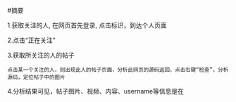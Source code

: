 #摘要

1.获取关注的人, 在网页首先登录, 点击标识，到达个人页面

2.点击“正在关注”

3.获取所关注的人的帖子

    点击某一个关注的人，则出现此人的帖子页面，分析此网页的源码返回，点击右键“检查”，分析源码，定位帖子中的图片
    
4.分析结果可见，帖子图片、视频、内容、username等信息是在<script>里，实际里面是json字符串
    
    "display_url"：图片的地址
    "is_video"：是否是视频
    "video_url":如果是视频，则获取视频地址
    "title"获取到文章的标题，有时为空
    "edge_media_to_caption"-"edges"-"node"-"text"：获取到文章的内容。
    
5.成功找到我们所需要的数据，就可以进行下载保存等存储操作了，包括存储到mysql数据库和下载图片、视频文件。
获取关注的人
    
详细内容：
一、获取关注人列表
1.	在网页首先登录
如图1，请求https://www.instagram.com/accounts/login/?source=auth_switcher
 
![image](https://raw.githubusercontent.com/buptlk/Ins_spyder/master/picture/t1.png)
图1

2.	输入账号密码，点击“登录”，得到图2结果
 
![image](https://raw.githubusercontent.com/buptlk/Ins_spyder/master/picture/t2.png)
图2

3.	点击“以后再说”，得到如图3的结果。
 
![image](https://raw.githubusercontent.com/buptlk/Ins_spyder/master/picture/t3.png)
图3

4.	点击进入“个人主页”，得到图4结果。
  
![image](https://raw.githubusercontent.com/buptlk/Ins_spyder/master/picture/t4.png)
图4

5.	点击“正在关注”，到下图5
 
 
![image](https://raw.githubusercontent.com/buptlk/Ins_spyder/master/picture/t5.png)
   图5

6.	右键“检查”，分析图6 的Elements，发现有且仅有关注的用户元素具有相同的class_name，即”FPmhX”。通过定位这个类元素获取其”title”，可以得到所有用户名。
 
![image](https://raw.githubusercontent.com/buptlk/Ins_spyder/master/picture/t6.png)
  图6
  
二、获取所关注的人的帖子

1.	点击图5中的关注的用户，进入此用户的主页。用户主页的url可以通过” https://www.instagram.com/” + 图6获取的用户名组成。
 
![image](https://raw.githubusercontent.com/buptlk/Ins_spyder/master/picture/t7.png)
图7

2.	分析此网页的源码。
点击右键“检查”，进入界面源码分析，并定位到帖子元素，发现有且仅有帖子同时具有v1Nh3 kIKUG _bz0w三种class_name
 
![image](https://raw.githubusercontent.com/buptlk/Ins_spyder/master/picture/t8.png)
图8

3.	进入主贴界面。
点击其中一条帖子，如图9，发现每一条帖子的url都可以通过图8中定位元素的字标签href属性得到。
 
![image](https://raw.githubusercontent.com/buptlk/Ins_spyder/master/picture/t9.png)
图9
4.	右键“检查”获取“Network”处的“Response”。

![image](https://raw.githubusercontent.com/buptlk/Ins_spyder/master/picture/t10.png)
 图10
5.	分析可知，结果是在<script>里，实际里面是json字符串，可将此行的所有结果都拿出来，放在“json在线格式化”，可清晰看出返回的内容，如图11
 
![image](https://raw.githubusercontent.com/buptlk/Ins_spyder/master/picture/t11.png)
图11

6.  分析图11中的结果。
        1.”display_url“：图片的地址
        2.”is_video“：是否是视频
        3.”video_url“:如果是视频，则获取视频地址
        4.”title”获取到文章的标题，有时为空
        5.“edge_media_to_caption”-”edges”-”node”-”text”：获取到文章的内容。
        如果”"is_video":true“，则此处还会有一个”video_url“字段值。所以，此地址https://www.instagram.com/p/BzEkKbnHV0K/ 的请求结果，就是我们所需要的。而此地址的组成，是基本地址”https://www.instagram.com/“+图8中定位元素的字标签href属性组成。

总结：
1.	通过“获取关注的人”获取到的图6 的结果，获取到关注用户字段值，组成地址“https://www.instagram.com/jaychou/”，请求此地址，获取到关注人的主页。
2.	通过关注的人定位图8中的每一条帖子的元素，组成地址“https://www.instagram.com/p/ByqNmF7i1_x/”，获取到图9的结果。
3. 分析图9源码，定位得到包含我们所需数据的json字符串，并解析字符串。
4. 下载图片、视频、博主id、帖子内容等数据。
